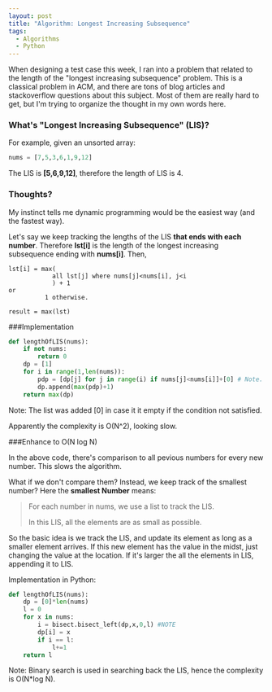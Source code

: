 ```yaml
---
layout: post
title: "Algorithm: Longest Increasing Subsequence"
tags:
  - Algorithms
  - Python
---
```


When designing a test case this week, I ran into a problem that related to the length of the "longest increasing subsequence" problem. This is a classical problem in ACM, and there are tons of blog articles and stackoverflow questions about this subject. Most of them are really hard to get, but I'm trying to organize the thought in my own words here.


### What's "Longest Increasing Subsequence" (LIS)?

For example, given an unsorted array:

```python
nums = [7,5,3,6,1,9,12]
```

The LIS is **[5,6,9,12]**, therefore the length of LIS is 4.

<!--more-->

### Thoughts?

My instinct tells me dynamic programming would be the easiest way (and the fastest way).

Let's say we keep tracking the lengths of the LIS **that ends with each number**. Therefore **lst[i]** is the length of the longest increasing subsequence ending with **nums[i]**. Then,

```
lst[i] = max(
			all lst[j] where nums[j]<nums[i], j<i
			) + 1
or 
		  1 otherwise.

result = max(lst)		  
```

###Implementation

```python
def lengthOfLIS(nums):
    if not nums:
        return 0
    dp = [1]
    for i in range(1,len(nums)):
        pdp = [dp[j] for j in range(i) if nums[j]<nums[i]]+[0] # Note.
        dp.append(max(pdp)+1)
    return max(dp)
```

Note: The list was added [0] in case it it empty if the condition not satisfied.

Apparently the complexity is O(N^2), looking slow.

###Enhance to O(N log N)

In the above code, there's comparison to all pevious numbers for every new number. This slows the algorithm.

What if we don't compare them? Instead, we keep track of the smallest number? Here the **smallest Number** means: 

> For each number in nums, we use a list to track the LIS. 
> 
> In this LIS, all the elements are as small as possible.
> 

So the basic idea is we track the LIS, and update its element as long as a smaller element arrives. If this new element has the value in the midst, just changing the value at the location. If it's larger the all the elements in LIS, appending it to LIS.

Implementation in Python:

```python
def lengthOfLIS(nums):	
    dp = [0]*len(nums)
    l = 0
    for x in nums:
        i = bisect.bisect_left(dp,x,0,l) #NOTE
        dp[i] = x
        if i == l:
            l+=1
    return l
```

Note: Binary search is used in searching back the LIS, hence the complexity is O(N*log N).

